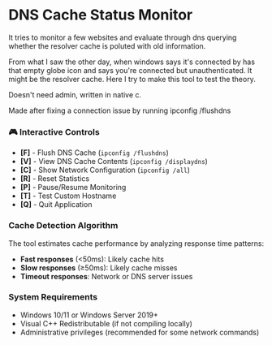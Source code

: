 # DNS Cache Status Monitor
It tries to monitor a few websites and evaluate through dns querying
whether the resolver cache is poluted with old information.

From what I saw the other day, when windows says it's connected by has that empty globe icon
and says you're connected but unauthenticated. It might be the resolver cache.
Here I try to make this tool to test the theory. 

Doesn't need admin, written in native c.

Made after fixing a connection issue by running ipconfig /flushdns



### 🎮 Interactive Controls
- **[F]** - Flush DNS Cache (`ipconfig /flushdns`)
- **[V]** - View DNS Cache Contents (`ipconfig /displaydns`)
- **[C]** - Show Network Configuration (`ipconfig /all`)
- **[R]** - Reset Statistics
- **[P]** - Pause/Resume Monitoring
- **[T]** - Test Custom Hostname
- **[Q]** - Quit Application

### Cache Detection Algorithm
The tool estimates cache performance by analyzing response time patterns:
- **Fast responses** (<50ms): Likely cache hits
- **Slow responses** (≥50ms): Likely cache misses
- **Timeout responses**: Network or DNS server issues

### System Requirements
- Windows 10/11 or Windows Server 2019+
- Visual C++ Redistributable (if not compiling locally)
- Administrative privileges (recommended for some network commands)
